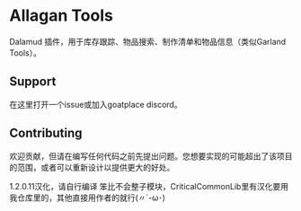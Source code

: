 # Allagan Tools
Dalamud 插件，用于库存跟踪、物品搜索、制作清单和物品信息（类似Garland Tools）。

## Support
在这里打开一个issue或加入goatplace discord。

## Contributing
欢迎贡献，但请在编写任何代码之前先提出问题。您想要实现的可能超出了该项目的范围，或者可以重新设计以提供更大的好处。


1.2.0.11汉化，请自行编译
笨比不会整子模块，CriticalCommonLib里有汉化要用我仓库里的，其他直接用作者的就行(〃´-ω･) 
